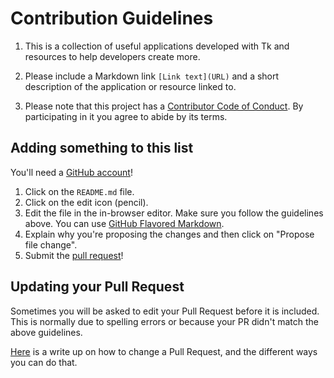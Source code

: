# Contribution Guidelines

1. This is a collection of useful applications developed with Tk and resources to help developers create more.

2. Please include a Markdown link `[Link text](URL)` and a short description of the application or resource linked to. 

3. Please note that this project has a [Contributor Code of Conduct](code-of-conduct.md). By participating in it you agree to abide by its terms.

## Adding something to this list

You'll need a [GitHub account](https://github.com/join)!

1. Click on the `README.md` file.
2. Click on the edit icon (pencil). 
3. Edit the file in the in-browser editor. Make sure you follow the guidelines above. You can use [GitHub Flavored Markdown](https://help.github.com/articles/github-flavored-markdown/).
4. Explain why you're proposing the changes and then click on "Propose file change".
5. Submit the [pull request](https://help.github.com/articles/using-pull-requests/)!

## Updating your Pull Request

Sometimes you will be asked to edit your Pull Request before it is included. This is normally due to spelling errors or because your PR didn't match the above guidelines.

[Here](https://github.com/RichardLitt/knowledge/blob/master/github/amending-a-commit-guide.md) is a write up on how to change a Pull Request, and the different ways you can do that.
